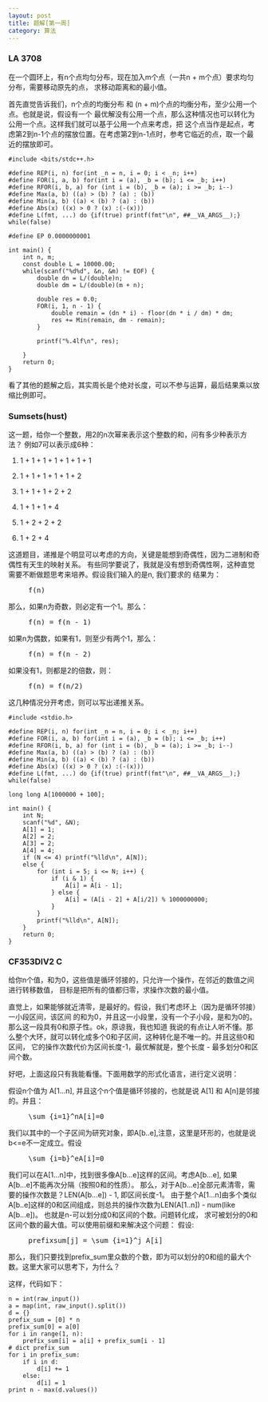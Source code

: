 ```yaml
---
layout: post
title: 题解[第一周]
category: 算法
---
```


### LA 3708
在一个圆环上，有n个点均匀分布，现在加入m个点（一共n + m个点）要求均匀分布，需要移动原先的点，
求移动距离和的最小值。

首先直觉告诉我们，n个点的均衡分布 和 (n + m)个点的均衡分布，至少公用一个点。也就是说，假设有一个
最优解没有公用一个点，那么这种情况也可以转化为公用一个点。这样我们就可以基于公用一个点来考虑，把
这个点当作是起点，考虑第2到n-1个点的摆放位置。在考虑第2到n-1点时，参考它临近的点，取一个最近的摆放即可。

```
#include <bits/stdc++.h>

#define REP(i, n) for(int _n = n, i = 0; i < _n; i++)
#define FOR(i, a, b) for(int i = (a), _b = (b); i <= _b; i++)
#define RFOR(i, b, a) for (int i = (b), _b = (a); i >= _b; i--)
#define Max(a, b) ((a) > (b) ? (a) : (b))
#define Min(a, b) ((a) < (b) ? (a) : (b))
#define Abs(x) ((x) > 0 ? (x) :(-(x)))
#define L(fmt, ...) do {if(true) printf(fmt"\n", ##__VA_ARGS__);} while(false)

#define EP 0.0000000001

int main() {
    int n, m;
    const double L = 10000.00;
    while(scanf("%d%d", &n, &m) != EOF) {
        double dn = L/(double)n;
        double dm = L/(double)(m + n);
        
        double res = 0.0;
        FOR(i, 1, n - 1) {
            double remain = (dn * i) - floor(dn * i / dm) * dm;
            res += Min(remain, dm - remain);
        }
        
        printf("%.4lf\n", res);
        
    }
    return 0;
}
```

看了其他的题解之后，其实周长是个绝对长度，可以不参与运算，最后结果乘以放缩比例即可。

### Sumsets(hust)
这一题，给你一个整数，用2的n次幂来表示这个整数的和，问有多少种表示方法？
例如7可以表示成6种：

1) 1 + 1 + 1 + 1 + 1 + 1 + 1

2) 1 + 1 + 1 + 1 + 1 + 2

3) 1 + 1 + 1 + 2 + 2

4) 1 + 1 + 1 + 4

5) 1 + 2 + 2 + 2

6) 1 + 2 + 4

这道题目，递推是个明显可以考虑的方向，关键是能想到奇偶性，因为二进制和奇偶性有天生的映射关系。
有些同学要说了，我就是没有想到奇偶性啊，这种直觉需要不断做题思考来培养。假设我们输入的是n, 我们要求的
结果为：
<figure class="highlight"><pre class="mathquill-ivanjobs">f(n)</pre></figure>
那么，如果n为奇数，则必定有一个1。那么：
<figure class="highlight"><pre class="mathquill-ivanjobs">f(n) = f(n - 1)</pre></figure>
如果n为偶数，如果有1，则至少有两个1，那么：
<figure class="highlight"><pre class="mathquill-ivanjobs">f(n) = f(n - 2)</pre></figure>
如果没有1，则都是2的倍数，则：
<figure class="highlight"><pre class="mathquill-ivanjobs">f(n) = f(n/2)</pre></figure>
这几种情况分开考虑，则可以写出递推关系。

```
#include <stdio.h>

#define REP(i, n) for(int _n = n, i = 0; i < _n; i++)
#define FOR(i, a, b) for(int i = (a), _b = (b); i <= _b; i++)
#define RFOR(i, b, a) for (int i = (b), _b = (a); i >= _b; i--)
#define Max(a, b) ((a) > (b) ? (a) : (b))
#define Min(a, b) ((a) < (b) ? (a) : (b))
#define Abs(x) ((x) > 0 ? (x) :(-(x)))
#define L(fmt, ...) do {if(true) printf(fmt"\n", ##__VA_ARGS__);} while(false)

long long A[1000000 + 100];

int main() {
    int N;
    scanf("%d", &N);
    A[1] = 1;
    A[2] = 2;
    A[3] = 2;
    A[4] = 4;
    if (N <= 4) printf("%lld\n", A[N]);
    else {
        for (int i = 5; i <= N; i++) {
            if (i & 1) {
                A[i] = A[i - 1];
            } else {
                A[i] = (A[i - 2] + A[i/2]) % 1000000000;
            }
        }
        printf("%lld\n", A[N]);
    }
    return 0;
}
```

### CF353DIV2 C
给你n个值，和为0，这些值是循环邻接的，只允许一个操作，在邻近的数值之间进行转移数值，
目标是把所有的值都归零，求操作次数的最小值。

直觉上，如果能够就近清零，是最好的。假设，我们考虑环上（因为是循环邻接）一小段区间，该区间
的和为0，并且这一小段里，没有一个子小段，是和为0的。那么这一段具有0和原子性。ok，原谅我，我也知道
我说的有点让人听不懂。那么整个大环，就可以转化成多个0和子区间，这种转化是不唯一的。并且这些0和区间，
它的操作次数代价为区间长度-1，最优解就是，整个长度 - 最多划分0和区间个数。

好吧，上面这段只有我能看懂。下面用数学的形式化语言，进行定义说明：

假设n个值为 A[1...n], 并且这个n个值是循环邻接的，也就是说 A[1] 和 A[n]是邻接的。并且：
<figure class="highlight"><pre class="mathquill-ivanjobs">\sum_{i=1}^nA[i]=0</pre></figure>
我们以其中的一个子区间为研究对象，即A[b..e],注意，这里是环形的，也就是说b<=e不一定成立。假设
<figure class="highlight"><pre class="mathquill-ivanjobs">\sum_{i=b}^eA[i]=0</pre></figure>
我们可以在A[1...n]中，找到很多像A[b...e]这样的区间。考虑A[b...e], 如果A[b...e]不能再次分隔（按照0和的性质）。
那么，对于A[b...e]全部元素清零，需要的操作次数是？LEN(A[b...e]) - 1, 即区间长度-1。
由于整个A[1...n]由多个类似A[b..e]这样的0和区间组成，则总共的操作次数为LEN(A[1..n]) - num(like A[b...e])。
也就是n-可以划分成0和区间的个数。问题转化成， 求可被划分的0和区间个数的最大值。可以使用前缀和来解决这个问题：
假设:
<figure class="highlight"><pre class="mathquill-ivanjobs">prefixsum[j] = \sum_{i=1}^j A[i]</pre></figure>
那么，我们只要找到prefix_sum里众数的个数，即为可以划分的0和组的最大个数。这里大家可以思考下，为什么？

这样，代码如下：
```
n = int(raw_input())
a = map(int, raw_input().split())
d = {}
prefix_sum = [0] * n
prefix_sum[0] = a[0]
for i in range(1, n):
    prefix_sum[i] = a[i] + prefix_sum[i - 1]
# dict prefix_sum
for i in prefix_sum:
    if i in d:
        d[i] += 1
    else:
        d[i] = 1
print n - max(d.values())
```





